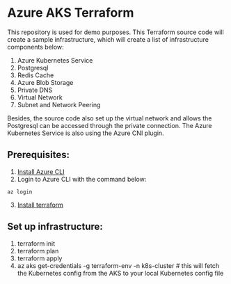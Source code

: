 # Azure AKS Terraform

This repository is used for demo purposes. This Terraform source code will create a sample infrastructure, which will create a list of infrastructure components below:

1. Azure Kubernetes Service
2. Postgresql
3. Redis Cache
4. Azure Blob Storage
5. Private DNS
6. Virtual Network
7. Subnet and Network Peering 

Besides, the source code also set up the virtual network and allows the Postgresql can be accessed through the private connection. The Azure Kubernetes Service is also using the Azure CNI plugin.

## Prerequisites:

1. [Install Azure CLI](https://docs.microsoft.com/en-us/cli/azure/install-azure-cli?view=azure-cli-latest)
2. Login to Azure CLI with the command below:

```
az login
```

3. [Install terraform](https://learn.hashicorp.com/tutorials/terraform/install-cli)

## Set up infrastructure:

1. terraform init
2. terraform plan
3. terraform apply
4. az aks get-credentials -g terraform-env -n k8s-cluster # this will fetch the Kubernetes config from the AKS to your local Kubernetes config file
